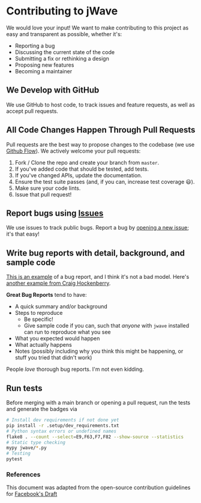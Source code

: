 # Contributing to jWave
We would love your input! We want to make contributing to this project as easy and transparent as possible, whether it's:

- Reporting a bug
- Discussing the current state of the code
- Submitting a fix or rethinking a design
- Proposing new features
- Becoming a maintainer

## We Develop with GitHub
We use GitHub to host code, to track issues and feature requests, as well as accept pull requests.

## All Code Changes Happen Through Pull Requests
Pull requests are the best way to propose changes to the codebase (we use [Github Flow](https://guides.github.com/introduction/flow/index.html)). We actively welcome your pull requests:

1. Fork / Clone the repo and create your branch from `master`.
2. If you've added code that should be tested, add tests.
3. If you've changed APIs, update the documentation.
4. Ensure the test suite passes (and, if you can, increase test coverage 😃).
5. Make sure your code lints.
6. Issue that pull request!

## Report bugs using [Issues](https://github.com/briandk/transcriptase-atom/issues)
We use issues to track public bugs. Report a bug by [opening a new issue](https://bug.medphys.ucl.ac.uk:10080/astanziola/jwave/-/issues/new?issue); it's that easy!

## Write bug reports with detail, background, and sample code
[This is an example](http://stackoverflow.com/q/12488905/180626) of a bug report, and I think it's not a bad model. Here's [another example from Craig Hockenberry](http://www.openradar.me/11905408).

**Great Bug Reports** tend to have:

- A quick summary and/or background
- Steps to reproduce
  - Be specific!
  - Give sample code if you can, such that *anyone* with `jwave` installed can run to reproduce what you see
- What you expected would happen
- What actually happens
- Notes (possibly including why you think this might be happening, or stuff you tried that didn't work)

People *love* thorough bug reports. I'm not even kidding.

## Run tests
Before merging with a main branch or opening a pull request, run the tests and generate the badges via
```bash
# Install dev requirements if not done yet
pip install -r .setup/dev_requirements.txt
# Python syntax errors or undefined names
flake8 . --count --select=E9,F63,F7,F82 --show-source --statistics
# Static type checking
mypy jwave/*.py
# Testing
pytest
```

### References
This document was adapted from the open-source contribution guidelines for [Facebook's Draft](https://github.com/facebook/draft-js/blob/a9316a723f9e918afde44dea68b5f9f39b7d9b00/CONTRIBUTING.md)

